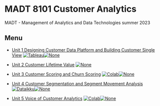 
# MADT 8101 Customer Analytics

MADT - Management of Analytics and Data Technologies summer 2023


## Menu

 - [Unit 1 Designing Customer Data Platform and Building Customer Single View](https://github.com/gaintcp/customer_analytic/tree/main/Unit%201%20Designing%20Customer%20Data%20Platform%20and%20Building%20Customer%20Single%20View)  [![Tableau](https://img.shields.io/badge/Tableau-orange.svg)](https://www.tableau.com/th-th)[![None](https://img.shields.io/badge/Concept-Presentation-green.svg)](https://github.com/gaintcp/customer_analytic)

 - [Unit 2 Customer Lifetime Value](https://github.com/gaintcp/customer_analytic/tree/main/Unit%202%20Customer%20Lifetime%20Value)  [![None](https://img.shields.io/badge/Concept-Presentation-green.svg)](https://github.com/gaintcp/customer_analytic)


 - [Unit 3 Customer Scoring and Churn Scoring](https://github.com/gaintcp/customer_analytic/tree/main/Unit%203%20Customer%20Scoring%20and%20Churn%20Scoring)  [![Colab](https://img.shields.io/badge/Google%20Colab-yellow.svg)](https://colab.research.google.com/?hl=th)[![None](https://img.shields.io/badge/Concept-Presentation-green.svg)](https://github.com/gaintcp/customer_analytic)

 - [Unit 4 Customer Segmentation and Segment Movement Analysis](https://github.com/gaintcp/customer_analytic/tree/main/Unit%204%20Customer%20Segmentation%20and%20Segment%20Movement%20Analysis)  [![Dataikku](https://img.shields.io/badge/Dataikku-blue.svg)](https://www.dataiku.com/)[![None](https://img.shields.io/badge/Concept-Presentation-green.svg)](https://github.com/gaintcp/customer_analytic)


- [Unit 5 Voice of Customer Analytics]([https://bulldogjob.com/news/449-how-to-write-a-good-readme-for-your-github-project](https://github.com/gaintcp/customer_analytic/tree/main/Unit%205%20Voice%20of%20Customer%20Analytics))  [![Colab](https://img.shields.io/badge/Google%20Colab-yellow.svg)](https://colab.research.google.com/?hl=th)[![None](https://img.shields.io/badge/Concept-Presentation-green.svg)](https://github.com/gaintcp/customer_analytic)

